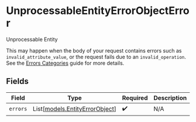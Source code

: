 # UnprocessableEntityErrorObjectError

Unprocessable Entity
  
This may happen when the body of your request contains errors such as `invalid_attribute_value`, or the request fails due to an `invalid_operation`. See the [Errors Categories](https://docs.gusto.com/embedded-payroll/docs/error-categories) guide for more details.



## Fields

| Field                                                            | Type                                                             | Required                                                         | Description                                                      |
| ---------------------------------------------------------------- | ---------------------------------------------------------------- | ---------------------------------------------------------------- | ---------------------------------------------------------------- |
| `errors`                                                         | List[[models.EntityErrorObject](../models/entityerrorobject.md)] | :heavy_check_mark:                                               | N/A                                                              |